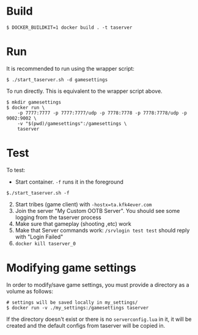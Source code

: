# Build
```
$ DOCKER_BUILDKIT=1 docker build . -t taserver
```

# Run

It is recommended to run using the wrapper script:
```
$ ./start_taserver.sh -d gamesettings
```

To run directly. This is equivalent to the wrapper script above.
```
$ mkdir gamesettings
$ docker run \
    -p 7777:7777 -p 7777:7777/udp -p 7778:7778 -p 7778:7778/udp -p 9002:9002 \
    -v "$(pwd)/gamesettings":/gamesettings \
    taserver
```

# Test
To test:

- Start container. `-f` runs it in the foreground
```
$./start_taserver.sh -f
```

2. Start tribes (game client) with `-hostx=ta.kfk4ever.com`
3. Join the server "My Custom OOTB Server". You should see some logging from the taserver process
4. Make sure that gameplay (shooting ,etc) work
5. Make that Server commands work: `/srvlogin test test` should reply with "Login Failed"
6. `docker kill taserver_0`

# Modifying game settings
In order to modify/save game settings, you must provide a directory as a volume as follows:
```
# settings will be saved locally in my_settings/
$ docker run -v ./my_settings:/gamesettings taserver
```

If the directory doesn't exist or there is no `serverconfig.lua` in it, it will be created and the default configs from taserver will be copied in.